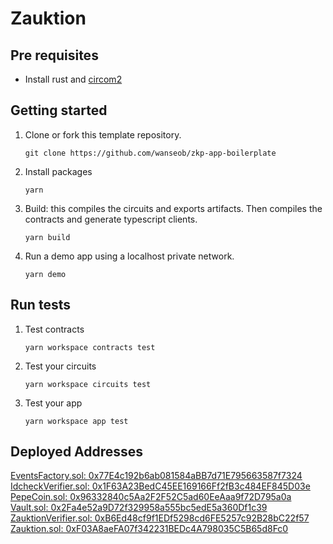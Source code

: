 # Zauktion

## Pre requisites

* Install rust and [circom2](https://docs.circom.io/getting-started/installation/)

## Getting started

1. Clone or fork this template repository.
    ```shell
    git clone https://github.com/wanseob/zkp-app-boilerplate
    ```
2. Install packages
    ```shell
    yarn
    ```
3. Build: this compiles the circuits and exports artifacts. Then compiles the contracts and generate typescript clients.
    ```shell
    yarn build
    ```
4. Run a demo app using a localhost private network.
    ```shell
    yarn demo
    ```

## Run tests
1. Test contracts
    ```shell
    yarn workspace contracts test
    ```

2. Test your circuits
    ```shell
    yarn workspace circuits test
    ```

3. Test your app
    ```shell
    yarn workspace app test
    ```


## Deployed Addresses
[EventsFactory.sol: 0x77E4c192b6ab081584aBB7d71E795663587f7324](https://blockscout.com/gnosis/chiado/address/0x77E4c192b6ab081584aBB7d71E795663587f7324#code)
[IdcheckVerifier.sol: 0x1F63A23BedC45EE169166Ff2fB3c484EF845D03e](https://blockscout.com/gnosis/chiado/address/0x1F63A23BedC45EE169166Ff2fB3c484EF845D03e#code)
[PepeCoin.sol: 0x96332840c5Aa2F2F52C5ad60EeAaa9f72D795a0a](https://blockscout.com/gnosis/chiado/address/0x96332840c5Aa2F2F52C5ad60EeAaa9f72D795a0a#code)
[Vault.sol: 0x2Fa4e52a9D72f329958a555bc5edE5a360Df1c39](https://blockscout.com/gnosis/chiado/address/0x2Fa4e52a9D72f329958a555bc5edE5a360Df1c39#code)
[ZauktionVerifier.sol: 0xB6Ed48cf9f1EDf5298cd6FE5257c92B28bC22f57](https://blockscout.com/gnosis/chiado/address/0xB6Ed48cf9f1EDf5298cd6FE5257c92B28bC22f57#code)
[Zauktion.sol: 0xF03A8aeFA07f342231BEDc4A798035C5B65d8Fc0](https://blockscout.com/gnosis/chiado/address/0xF03A8aeFA07f342231BEDc4A798035C5B65d8Fc0#code)